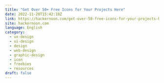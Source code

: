 ```yaml
---
title: "Get Over 50+ Free Icons for Your Projects Here"
date: 2022-11-28T15:42:18Z
link: https://hackernoon.com/get-over-50-free-icons-for-your-projects-here?source=rss&utm_medium=RSS&utm_source=news.12bit.vn
site: hackernoon.com
language: English
category:
  - ux-design
  - ui-design
  - design
  - web-design
  - graphic-design
  - icon
  - freebies
  - resources
draft: false
---
```

